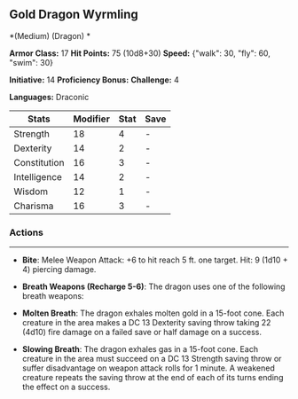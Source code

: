 ## Gold Dragon Wyrmling
*(Medium) (Dragon) *

**Armor Class:** 17
**Hit Points:** 75 (10d8+30)
**Speed:** {"walk": 30, "fly": 60, "swim": 30}

**Initiative:** 14
**Proficiency Bonus:**
**Challenge:** 4

**Languages:** Draconic



| Stats | Modifier | Stat | Save
| ---- | ---- | ---- | ---- |
| Strength | 18 | 4 | - |
| Dexterity | 14 | 2 | - |
| Constitution | 16 | 3 | - |
| Intelligence | 14 | 2 | - |
| Wisdom | 12 | 1 | - |
| Charisma | 16 | 3 | - |

### Actions
 --- 
- **Bite**: Melee Weapon Attack: +6 to hit  reach 5 ft.  one target. Hit: 9 (1d10 + 4) piercing damage.

- **Breath Weapons (Recharge 5-6)**: The dragon uses one of the following breath weapons:

- **Molten Breath**: The dragon exhales molten gold in a 15-foot cone. Each creature in the area makes a DC 13 Dexterity saving throw  taking 22 (4d10) fire damage on a failed save or half damage on a success.

- **Slowing Breath**: The dragon exhales gas in a 15-foot cone. Each creature in the area must succeed on a DC 13 Strength saving throw or suffer disadvantage on weapon attack rolls for 1 minute. A weakened creature repeats the saving throw at the end of each of its turns  ending the effect on a success.

